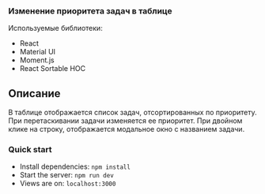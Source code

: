 ### Изменение приоритета задач в таблице

Используемые библиотеки:
- React
- Material UI
- Moment.js
- React Sortable HOC

Описание
--
В таблице отображается список задач, отсортированных по приоритету. При перетаскивании задачи изменяется ее приоритет. При двойном клике на строку, отображается модальное окно с названием задачи.

### Quick start
- Install dependencies: `npm install`
- Start the server: `npm run dev`
- Views are on: `localhost:3000`
